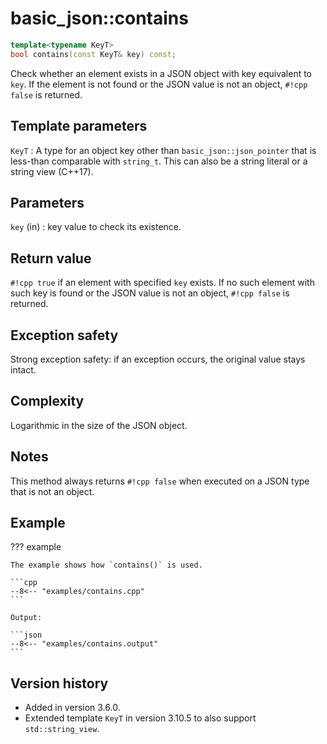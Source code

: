 # basic_json::contains

```cpp
template<typename KeyT>
bool contains(const KeyT& key) const;
```

Check whether an element exists in a JSON object with key equivalent to `key`. If the element is not found or the JSON
value is not an object, `#!cpp false` is returned.

## Template parameters

`KeyT`
:   A type for an object key other than `basic_json::json_pointer` that is less-than comparable with `string_t`. This
    can also be a string literal or a string view (C++17).

## Parameters

`key` (in)
:   key value to check its existence.
    
## Return value

`#!cpp true` if an element with specified `key` exists. If no such element with such key is found or the JSON value is
not an object, `#!cpp false` is returned.

## Exception safety

Strong exception safety: if an exception occurs, the original value stays intact.

## Complexity

Logarithmic in the size of the JSON object.

## Notes

This method always returns `#!cpp false` when executed on a JSON type that is not an object.

## Example

??? example

    The example shows how `contains()` is used.
    
    ```cpp
    --8<-- "examples/contains.cpp"
    ```
    
    Output:
    
    ```json
    --8<-- "examples/contains.output"
    ```

## Version history

- Added in version 3.6.0.
- Extended template `KeyT` in version 3.10.5 to also support `std::string_view`.
